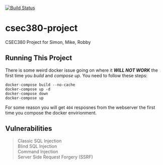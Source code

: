 [![Build Status](https://travis-ci.org/oneNutW0nder/firewagon.svg?branch=master)](https://travis-ci.org/oneNutW0nder/firewagon)

# csec380-project
CSEC380 Project for Simon, Mike, Robby

## Running This Project

There is some weird docker issue going on where it _**WILL NOT WORK**_ the first time you _build_ and _compose up_. You need to follow these steps:

```
docker-compose build --no-cache
docker-compose up -d
docker-compose down
docker-compose up
```

For some reason you will get `404` resposnes from the webserver the first time you compose the docker envirionment. 

## Vulnerabilities

> Classic SQL Injection  
> Blind SQL Injection  
> Command Injection  
> Server Side Request Forgery (SSRF)  

